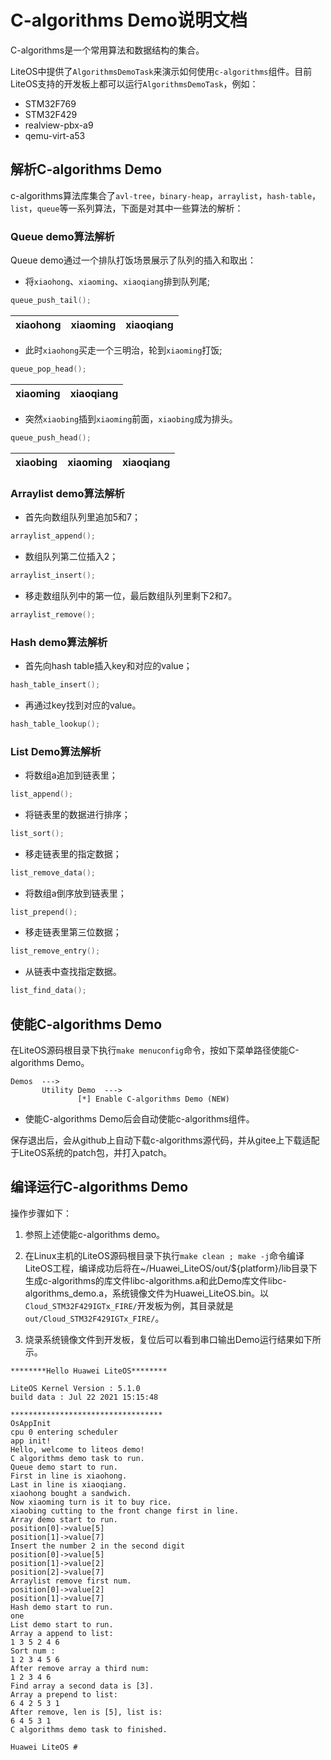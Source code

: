 # C-algorithms Demo说明文档

C-algorithms是一个常用算法和数据结构的集合。

LiteOS中提供了`AlgorithmsDemoTask`来演示如何使用`c-algorithms`组件。目前LiteOS支持的开发板上都可以运行`AlgorithmsDemoTask`，例如：

- STM32F769
- STM32F429
- realview-pbx-a9
- qemu-virt-a53

## 解析C-algorithms Demo

c-algorithms算法库集合了`avl-tree`，`binary-heap`，`arraylist`，`hash-table`，`list`，`queue`等一系列算法，下面是对其中一些算法的解析：

### Queue demo算法解析

Queue demo通过一个排队打饭场景展示了队列的插入和取出：

- 将`xiaohong`、`xiaoming`、`xiaoqiang`排到队列尾;

```c
queue_push_tail();
```

| xiaohong | xiaoming | xiaoqiang |
| :------: | :------: | :-------: |

 - 此时`xiaohong`买走一个三明治，轮到`xiaoming`打饭;

```c
queue_pop_head();
```

| xiaoming | xiaoqiang |
| :------: | :-------: |

- 突然`xiaobing`插到`xiaoming`前面，`xiaobing`成为排头。

```c
queue_push_head();
```

| xiaobing | xiaoming | xiaoqiang |
| :------: | :------: | :-------: |

### Arraylist demo算法解析

- 首先向数组队列里追加5和7；

```c
arraylist_append();
```

- 数组队列第二位插入2；

```c
arraylist_insert();
```

- 移走数组队列中的第一位，最后数组队列里剩下2和7。

```c
arraylist_remove();
```

### Hash demo算法解析

- 首先向hash table插入key和对应的value；

```c
hash_table_insert();
```

- 再通过key找到对应的value。

```c
hash_table_lookup();
```

### List Demo算法解析

- 将数组a追加到链表里；

```c
list_append();
```

- 将链表里的数据进行排序；

```c
list_sort();
```

- 移走链表里的指定数据；

```c
list_remove_data();
```

- 将数组a倒序放到链表里；

```c
list_prepend();
```

- 移走链表里第三位数据；

```c
list_remove_entry();
```

- 从链表中查找指定数据。

```c
list_find_data();
```


## 使能C-algorithms Demo

在LiteOS源码根目录下执行`make menuconfig`命令，按如下菜单路径使能C-algorithms Demo。 

```
Demos  --->
       Utility Demo  --->
               [*] Enable C-algorithms Demo (NEW)
```

- 使能C-algorithms Demo后会自动使能c-algorithms组件。  

保存退出后，会从github上自动下载c-algorithms源代码，并从gitee上下载适配于LiteOS系统的patch包，并打入patch。 

## 编译运行C-algorithms Demo

操作步骤如下：

1. 参照上述使能c-algorithms demo。

2. 在Linux主机的LiteOS源码根目录下执行`make clean ; make -j`命令编译LiteOS工程，编译成功后将在~/Huawei_LiteOS/out/${platform}/lib目录下生成c-algorithms的库文件libc-algorithms.a和此Demo库文件libc-algorithms_demo.a，系统镜像文件为Huawei_LiteOS.bin。以`Cloud_STM32F429IGTx_FIRE/`开发板为例，其目录就是`out/Cloud_STM32F429IGTx_FIRE/`。

3. 烧录系统镜像文件到开发板，复位后可以看到串口输出Demo运行结果如下所示。

```
********Hello Huawei LiteOS********

LiteOS Kernel Version : 5.1.0
build data : Jul 22 2021 15:15:48

**********************************
OsAppInit
cpu 0 entering scheduler
app init!
Hello, welcome to liteos demo!
C algorithms demo task to run.
Queue demo start to run.
First in line is xiaohong.
Last in line is xiaoqiang.
xiaohong bought a sandwich.
Now xiaoming turn is it to buy rice.
xiaobing cutting to the front change first in line.
Array demo start to run.
position[0]->value[5]
position[1]->value[7]
Insert the number 2 in the second digit
position[0]->value[5]
position[1]->value[2]
position[2]->value[7]
Arraylist remove first num.
position[0]->value[2]
position[1]->value[7]
Hash demo start to run.
one 
List demo start to run.
Array a append to list:
1 3 5 2 4 6 
Sort num :
1 2 3 4 5 6 
After remove array a third num:
1 2 3 4 6 
Find array a second data is [3].
Array a prepend to list:
6 4 2 5 3 1 
After remove, len is [5], list is: 
6 4 5 3 1 
C algorithms demo task to finished.

Huawei LiteOS # 
```
